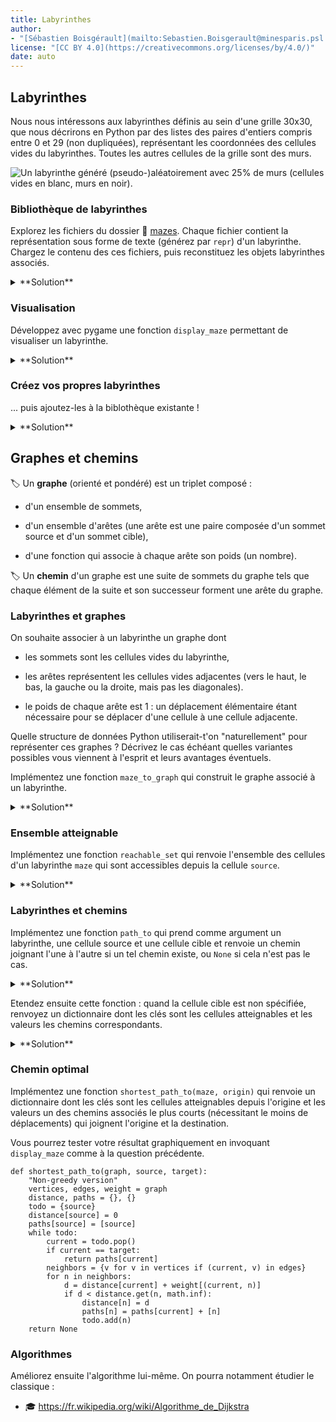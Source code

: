 ```yaml
---
title: Labyrinthes
author: 
- "[Sébastien Boisgérault](mailto:Sebastien.Boisgerault@minesparis.psl.eu), MINES Paris -- PSL"
license: "[CC BY 4.0](https://creativecommons.org/licenses/by/4.0/)"
date: auto
---
```


Labyrinthes
--------------------------------------------------------------------------------

Nous nous intéressons aux labyrinthes définis au sein d'une grille 30x30,
que nous décrirons en Python par des listes des paires d'entiers 
compris entre 0 et 29 (non dupliquées), 
représentant les coordonnées des cellules vides du labyrinthes. 
Toutes les autres cellules de la grille sont des murs.

![Un labyrinthe généré (pseudo-)aléatoirement avec 25% de murs (cellules vides en blanc,
murs en noir).](images/random-maze.jpg)

### Bibliothèque de labyrinthes

Explorez les fichiers du dossier 📁 [mazes](./mazes/).
Chaque fichier contient la représentation sous forme de texte
(générez par `repr`) d'un labyrinthe. 
Chargez le contenu des ces fichiers, puis reconstituez
les objets labyrinthes associés.

<details>
<summary>
**Solution**
</summary>

Par exemple, pour obtenir le labyrinthe du fichier `"random-maze.py"`:

```pycon
>>> filename = "mazes/random-maze.py"
>>> file = open(filename, mode="r", encoding="utf-8")
>>> random_maze_repr = file.read()
>>> file.close()
>>> random_maze = eval(maze_repr)
```

</details>

### Visualisation

Développez avec pygame une fonction `display_maze` permettant de visualiser un 
labyrinthe.

<details>
<summary>
**Solution**
</summary>

```python
# Pygame
import pygame as pg


# Constants
WIDTH, HEIGHT = 30, 30
CELL_SIZE = 20
FPS = 1
WHITE = (255, 255, 255)
BLACK = (0, 0, 0)


def display_maze(maze):
    pg.init()
    width_height = (WIDTH * CELL_SIZE, HEIGHT * CELL_SIZE)
    screen = pg.display.set_mode(width_height)

    clock = pg.time.Clock()
    while True:
        events = pg.event.get()
        if any(event.type == pg.QUIT for event in events):
            break
        draw_maze(screen, maze)
        pg.display.update()
        clock.tick(FPS)

    pg.quit()

def draw_maze(screen, maze):
    screen.fill(BLACK)
    for x, y in maze:
        h = CELL_SIZE
        pg.draw.rect(screen, WHITE, (x * h, y * h, h, h))
```

</details>


### Créez vos propres labyrinthes

... puis ajoutez-les à la biblothèque existante !

<details>
<summary>
**Solution**
</summary>

Une fois votre labyrinthe `my_maze` conçu selon vos préférences

```pycon
>>> my_maze_repr = repr(my_maze)
>>> file = open("mazes/my-maze.py", "w", encoding="utf-8")
>>> file.write(my_maze_repr)
>>> file.close()
```

</details>


Graphes et chemins
--------------------------------------------------------------------------------


🏷️ Un **graphe** (orienté et pondéré) est un triplet composé :

  - d'un ensemble de sommets,

  - d'un ensemble d'arêtes (une arête est une paire composée d'un sommet
    source et d'un sommet cible),

  - d'une fonction qui associe à chaque arête son poids (un nombre).

🏷️ Un **chemin** d'un graphe est une suite de sommets du graphe tels que 
chaque élément de la suite et son successeur forment une arête du graphe.


### Labyrinthes et graphes

On souhaite associer à un labyrinthe un graphe dont

  - les sommets sont les cellules vides du labyrinthe,

  - les arêtes représentent les cellules vides adjacentes 
    (vers le haut, le bas, la gauche ou la droite, mais pas les diagonales).

  - le poids de chaque arête est 1 : un déplacement élémentaire étant nécessaire 
    pour se déplacer d'une cellule à une cellule adjacente.

Quelle structure de données Python utiliserait-t'on "naturellement" 
pour représenter ces graphes ? Décrivez le cas échéant quelles variantes 
possibles vous viennent à l'esprit et leurs avantages éventuels.

Implémentez une fonction `maze_to_graph`
qui construit le graphe associé à un labyrinthe.

<details>
<summary>
**Solution**
</summary>

Il semble naturel de représenter 
les sommets comme un ensemble de paires d'entiers, les arêtes comme un ensemble
de paires de sommets et la fonction de pondération comme un dictionnaire ayant
comme clé les sommets et comme valeur unique 1.

On note qu'ici la valeur unique 1 rend la donnée des poids totalement redondante
une fois que l'on a les arêtes ; on pourrait donc se passer ici du dictionnaire
des poids. Inversement, en général, si l'on a un dictionnaire `weight` de poids, 
on peut retrouver les arêtes par `edges = set(weight.keys())` ; la donnée
des arêtes est donc superflue.

On pourrait imaginer d'autres structures décrivant des graphes qui soient
plus efficaces mais il faudrait pour cela savoir quelles sont les 
opérations courantes que nous allons devoir réaliser fréquemment, 
afin d'optimiser la structure par rapport à ces opérations. 



```python
def maze_to_graph(maze):
    vertices = set(maze)
    edges = set()
    weights = {}
    for vertex in vertices:
        x, y = vertex
        for (dx, dy) in [(-1, 0), (0, -1), (1, 0), (0, 1)]:
            neighbor = (x + dx, y + dy)
            if neighbor in vertices:
                edge = (vertex, neighbor)
                edges.add(edge)
                weights[edge] = 1
    return (vertices, edges, weights)
  ```

</details>

### Ensemble atteignable

Implémentez une fonction `reachable_set` qui renvoie l'ensemble
des cellules d'un labyrinthe `maze` qui sont accessibles depuis la cellule `source`.



<details>
<summary>
**Solution**
</summary>

```python
def reachable_set(graph, source):
    vertices, edges, _ = graph
    todo = {source}
    done = set()
    while todo:
        current = todo.pop()
        neighbors = {v for v in vertices if (current, v) in edges}
        for n in neighbors:
            if n not in done:
                todo.add(n)
        done.add(current)
    return done
```

</details>


### Labyrinthes et chemins 

Implémentez une fonction `path_to` qui prend comme argument un labyrinthe,
une cellule source et une cellule cible et renvoie un chemin joignant l'une
à l'autre si un tel chemin existe, ou `None` si cela n'est pas le cas.



<details>
<summary>
**Solution**
</summary>

```python
def path_to(graph, source, target):
    vertices, edges, _ = graph
    todo = {source}
    done = set()
    path = {source: [source]}
    while todo:
        current = todo.pop()
        neighbors = {v for v in vertices if (current, v) in edges}
        for n in neighbors:
            if n not in (done | todo):
                path[n] = path[current] + [n]
                if n == target:
                    return path[n]
                todo.add(n)
        done.add(current)
```

</details>

Etendez ensuite cette fonction : quand la cellule cible est non
spécifiée, renvoyez un dictionnaire dont les clés sont les 
cellules atteignables et les valeurs les chemins correspondants.


<details>
<summary>
**Solution**
</summary>

```python
def path_to(graph, source, target=None):
    vertices, edges, _ = graph
    todo = {source}
    done = set()
    path = {source: [source]}
    while todo:
        current = todo.pop()
        neighbors = {v for v in vertices if (current, v) in edges}
        for n in neighbors:
            if n not in (done | todo):
                path[n] = path[current] + [n]
                if n == target:
                    return path[n]
                todo.add(n)
        done.add(current)
    if target is None:
        return path
    else:
        return None
```

</details>



### Chemin optimal 

Implémentez une fonction `shortest_path_to(maze, origin)` qui renvoie un 
dictionnaire dont les clés sont les cellules atteignables depuis l'origine
et les valeurs un des chemins associés le plus courts (nécessitant le moins
de déplacements) qui joignent l'origine et la destination.

Vous pourrez tester votre résultat graphiquement en invoquant `display_maze`
comme à la question précédente.

```
def shortest_path_to(graph, source, target): 
    "Non-greedy version"
    vertices, edges, weight = graph
    distance, paths = {}, {}
    todo = {source}
    distance[source] = 0
    paths[source] = [source]
    while todo:
        current = todo.pop()
        if current == target:
            return paths[current]
        neighbors = {v for v in vertices if (current, v) in edges}
        for n in neighbors:
            d = distance[current] + weight[(current, n)]
            if d < distance.get(n, math.inf):
                distance[n] = d
                paths[n] = paths[current] + [n]
                todo.add(n)
    return None
```

<!--

Performance
--------------------------------------------------------------------------------

Plusieurs stratégies permettent d'améliorer les performances de la recherche
des plus courts chemins, un point qui devient critique quand la taille des
labyrinthes augmente ; notamment le choix de structures de données plus 
efficaces, et choix d'algorithmes plus efficaces.

### Mesure de la performance

Dans tous les cas, pour mesurer les (éventuels) progrès réalisés,
nous pourrons afficher le temps passé à déterminer les chemins optimaux ;
par exemple :

``` python
start = time.time()
paths = shortest_paths(maze, origin)
stop = time.time()
print(f"elapsed time (secs): {stop - start}")
```

Pour obtenir une image plus précise de ce qui se passe, et savoir dans quelle 
partie du code le temps est passé, on pourra utiliser le projet

  - 🐍 <https://github.com/pyutils/line_profiler>

### Structure de données

La structure de données choisie initialement pour représenter les graphes
n'est pas nécessairement la mieux choisie. Déterminez dans votre algorithme
quelles sont les opérations les plus fréquemment utilisées ; adaptez 
votre représentation des graphes en conséquence et mesure le résultat.

-->

### Algorithmes

Améliorez ensuite l'algorithme lui-même. On pourra notamment étudier le
classique : 

  - 🎓 <https://fr.wikipedia.org/wiki/Algorithme_de_Dijkstra>

